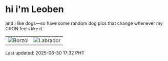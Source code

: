 # hi i'm Leoben

and i like dogs—so have some random dog pics that change whenever my CRON feels like it

|  |  |
|--------|----------|
| ![Borzoi](https://random-dog-vercel.vercel.app/api/random-borzoi?v=1751275930) | ![Labrador](https://random-dog-vercel.vercel.app/api/random-labrador?v=1751275930) |

Last updated: 2025-06-30 17:32 PHT
